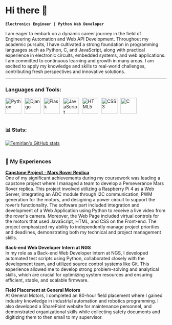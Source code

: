 # Hi there 👋

**`Electronics Engineer | Python Web Developer`**

I am eager to embark on a dynamic career journey in the field of Engineering Automation and Web API Development. Throughout my academic pursuits, I have cultivated a strong foundation in programming languages such as Python, C, and JavaScript, along with practical experience in electronic circuits, embedded systems, and web applications. I am committed to continuous learning and growth in many areas. I am excited to apply my knowledge and skills to real-world challenges, contributing fresh perspectives and innovative solutions.

---

### Languages and Tools:
<p style="display: flex; gap: 10px;">
    <img alt="Python" width="50px" src="https://cdn.jsdelivr.net/gh/devicons/devicon@latest/icons/python/python-original.svg"/>
    <img alt="Django" width="50px" src="https://cdn.jsdelivr.net/gh/devicons/devicon@latest/icons/django/django-plain.svg"/>
    <img alt="Flask" width="50px" src="https://cdn.jsdelivr.net/gh/devicons/devicon@latest/icons/flask/flask-original.svg"/>
    <img alt="JavaScript" width="50px" src="https://cdn.jsdelivr.net/gh/devicons/devicon@latest/icons/javascript/javascript-original.svg"/>
    <img alt="HTML5" width="50px" src="https://cdn.jsdelivr.net/gh/devicons/devicon@latest/icons/html5/html5-original.svg"/>
    <img alt="CSS3" width="50px" src="https://cdn.jsdelivr.net/gh/devicons/devicon@latest/icons/css3/css3-original.svg"/>
    <img alt="C" width="50px" src="https://cdn.jsdelivr.net/gh/devicons/devicon@latest/icons/c/c-original.svg"/>
</p>

#

### 📊 Stats:

[![Temirlan's GitHub stats](https://github-readme-stats.vercel.app/api?username=temirlan504&show_icons=true&theme=dracula)](https://github.com/anuraghazra/github-readme-stats)

#

### 💼 My Experiences

<p>
    <strong><a href="https://github.com/Temirlan504/Percy">Capstone Project - Mars Rover Replica</a></strong><br>
    One of my significant achievements during my coursework was leading a capstone project where I managed a team to develop a Perseverance Mars Rover replica. This project involved utilizing a Raspberry Pi 4 as a Web Server, integrating an ADC module through I2C communication, PWM generation for the motors, and designing a power circuit to support the rover’s functionality. The software part included integration and development of a Web Application using Python to receive a live video from the rover's camera. Moreover, the Web Page included virtual controls for the motors that used JavaScript, HTML, and CSS on the Front-end. The project emphasized my ability to independently manage project priorities and deadlines, demonstrating both my technical and project management skills.
</p>

<p>
    <strong>Back-end Web Developer Intern at NGS</strong><br>
    In my role as a Back-end Web Developer intern at NGS, I developed automated test scripts using Python, collaborated closely with the development team, and utilized source control systems like Git. This experience allowed me to develop strong problem-solving and analytical skills, which are crucial for optimizing system resources and ensuring efficient, stable, and scalable firmware.
</p>

<p>
    <strong>Field Placement at General Motors</strong><br>
    At General Motors, I completed an 80-hour field placement where I gained industry knowledge in industrial automation and robotics programming. I also developed a SharePoint website for maintenance personnel, and demonstrated organizational skills while collecting safety documents and digitizing them to then email to my supervisor.
</p>
